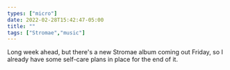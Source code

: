 ```yaml
---
types: ["micro"]
date: 2022-02-28T15:42:47-05:00
title: ""
tags: ["Stromae","music"]
---
```

Long week ahead, but there's a new Stromae album coming out Friday, so I already have some self-care plans in place for the end of it.
